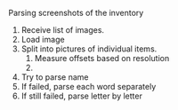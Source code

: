 Parsing screenshots of the inventory 

1. Receive list of images.
1. Load image
1. Split into pictures of individual items.
    1. Measure offsets based on resolution
    1. 
1. Try to parse name
1. If failed, parse each word separately
1. If still failed, parse letter by letter
